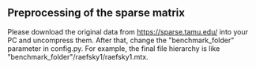 ## Preprocessing of the sparse matrix

Please download the original data from https://sparse.tamu.edu/ into your PC and uncompress them. After that, change the "benchmark_folder" parameter in config.py. For example, the final file hierarchy is like "benchmark_folder"/raefsky1/raefsky1.mtx.

